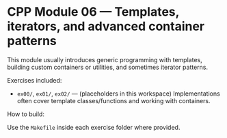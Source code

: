 # CPP Module 06 — Templates, iterators, and advanced container patterns

This module usually introduces generic programming with templates, building custom containers or utilities, and sometimes iterator patterns.

Exercises included:

- `ex00/`, `ex01/`, `ex02/` — (placeholders in this workspace) Implementations often cover template classes/functions and working with containers.

How to build:

Use the `Makefile` inside each exercise folder where provided.
